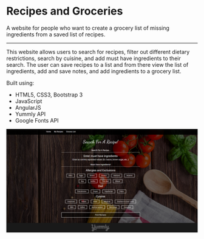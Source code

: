 # Recipes and Groceries

A website for people who want to create a grocery list of missing ingredients from a saved list of recipes.

---

This website allows users to search for recipes, filter out different dietary restrictions, search by cuisine, and add must have ingredients to their search. The user can save recipes to a list and from there view the list of ingredients, add and save notes, and add ingredients to a grocery list.

Built using:

- HTML5, CSS3, Bootstrap 3
- JavaScript
- AngularJS
- Yummly API
- Google Fonts API

![HomepageScreenshot](img/finalScreenshots/HomepageScreenshot.png)
